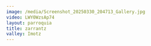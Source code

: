 ```yaml
---
image: /media/Screenshot_20250330_204713_Gallery.jpg
video: LWY0WzsAp74
layout: parroquia
title: zarrantz
valley: Imotz
---
```

